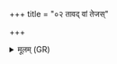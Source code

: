+++
title = "०२ तावद् वां तेजस्"

+++
<details><summary>मूलम् (GR)</summary>

तावद् वां तेजस् तति वीर्याणि  
तावच् चक्षुस् ततिधा वाजिनानि ।  
अग्निः शरीरं सचते यदैधो  
अधा पक्वान् मिथुना सं भवाथः ॥ +++(Bhatt. bhavātha(ḥ))+++
</details>